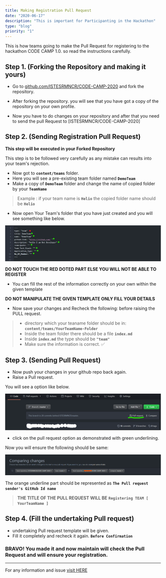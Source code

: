 ```yaml
---
title: Making Registration Pull Request
date: "2020-06-17"
description: "This is important for Participanting in the Hackathon"
type: "blog"
priority: "1"
---
```


This is how teams going to make the Pull Request for registering to the hackathon CODE CAMP 1.0. so read the instructions carefully.

## Step 1.  **(Forking the Repository and making it yours)**

- Go to [github.com/ISTESRMNCR/CODE-CAMP-2020](https://github.com/ISTESRMNCR/CODE-CAMP-2020/) and fork the repository.

- After forking the repository. you will see that you have got a copy of the repository on your own profile.

- Now you have to do changes on your repository and after that you need to send the pull Request to [ISTESRMNCR/CODE-CAMP-2020]

## Step 2. **(Sending Registration Pull Request)**

**This step will be executed in your Forked Repository**

This step is to be followed very carefully as any mistake can results into your team's rejection.

- Now got to **`content/teams`** folder.
- Here you will see a pre-existing team folder named **`DemoTeam`**
- Make a copy of **`DemoTeam`** folder and change the name of copied folder by your **`TeamName`**

> Example : if your team name is **`Helio`** the copied folder name should be **`Helio`**

- Now open Your Team's folder that you have just created and you will see something like below.

<p align="center">
<img src="../../assets/Pull.png"/>
</p>

**DO NOT TOUCH THE RED DOTED PART ELSE YOU WILL NOT BE ABLE TO REGISTER**

- You can fill the rest of the information correctly on your own within the given template 

**DO NOT MANIPULATE THE GIVEN TEMPLATE ONLY FILL YOUR DETAILS**

- Now save your changes and Recheck the following: before raising the PULL request.

> - directory which your teaname folder should be in:
**`content/teams/YourTeamName-Folder`** 
> - Inside the team folder there should be a file **`index.md`**
> - Inside **`index.md`** the type should be **`"team"`**
> - Make sure the information is correct. ✅

## Step 3. **(Sending Pull Request)**

- Now push your changes in your github repo back again.
- Raise a Pull request.

You will see a option like below. 

![pull2](../../assets/Pull2.png)

- click on the pull request option as demonstrated with green underlining.

Now you will ensure the following should be same: 

![pull3](../../assets/Pull3.png)

The orange underline part should be represented as **`The Pull request sender's GitHub Id name`**

> **THE TITLE OF THE PULL REQUEST WILL BE** **`Registering TEAM [ YourTeamName ]`**

## Step 4. **(Fill the undertaking Pull request)**

- undertaking Pull request template will be given. 
- Fill it completely and recheck it again. **`Before Confirmation`**


### BRAVO! You made it and now maintain will check the Pull Request and will ensure your registration.

---

For any information and issue [visit HERE](https://github.com/ISTESRMNCR/CODE-CAMP-2020/issues)